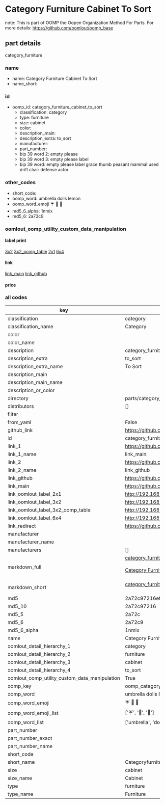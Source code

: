 # Category Furniture Cabinet To Sort  

note: This is part of OOMP the Oopen Organization Method For Parts. For more details: https://github.com/oomlout/oomp_base

##  part details
  



category_furniture



### name
* name: Category Furniture Cabinet To Sort
* name_short: 
### id
* oomp_id: category_furniture_cabinet_to_sort
  * classification: category
  * type: furniture
  * size: cabinet
  * color: 
  * description_main: 
  * description_extra: to_sort
  * manufacturer: 
  * part_number: 
  * bip 39 word 2: empty please
  * bip 39 word 3: empty please label
  * bip 39 word: empty please label grace thumb peasant mammal used drift chair defense actor

### other_codes
* short_code: 
* oomp_word: umbrella dolls lemon
* oomp_word_emoji :umbrella: :dolls: :lemon:
* md5_6_alpha: 1nmix
* md5_6: 2a72c9






### oomlout_oomp_utility_custom_data_manipulation
#### label print
[3x2](http://192.168.1.245:1112/?label=oomp%201nmix)
[3x2_oomp_table](http://192.168.1.108:1112/?label=oomp%201nmix)
[2x1](http://192.168.1.242:1112/?label=oomp%201nmix)
[6x4](http://192.168.1.55:1112/?label=oomp%201nmix)    

#### link

[link_main](https://github.com/oomlout/oomlout_oomp_version_1_messy/tree/main/parts/category_furniture_cabinet_to_sort) [link_github](https://github.com/oomlout/oomlout_oomp_version_1_messy/tree/main/parts/category_furniture_cabinet_to_sort)                             

#### price







### all codes 
| key | value |  
| --- | --- |  
| classification | category |  
| classification_name | Category |  
| color |  |  
| color_name |  |  
| description | category_furniture |  
| description_extra | to_sort |  
| description_extra_name | To Sort |  
| description_main |  |  
| description_main_name |  |  
| description_or_color |   |  
| directory | parts/category_furniture_cabinet_to_sort |  
| distributors | [] |  
| filter |  |  
| from_yaml | False |  
| github_link | https://github.com/oomlout/oomlout_oomp_part_src/tree/main/parts/category_furniture_cabinet_to_sort |  
| id | category_furniture_cabinet_to_sort |  
| link_1 | https://github.com/oomlout/oomlout_oomp_version_1_messy/tree/main/parts/category_furniture_cabinet_to_sort |  
| link_1_name | link_main |  
| link_2 | https://github.com/oomlout/oomlout_oomp_version_1_messy/tree/main/parts/category_furniture_cabinet_to_sort |  
| link_2_name | link_github |  
| link_github | https://github.com/oomlout/oomlout_oomp_version_1_messy/tree/main/parts/category_furniture_cabinet_to_sort |  
| link_main | https://github.com/oomlout/oomlout_oomp_version_1_messy/tree/main/parts/category_furniture_cabinet_to_sort |  
| link_oomlout_label_2x1 | http://192.168.1.242:1112/?label=oomp%201nmix |  
| link_oomlout_label_3x2 | http://192.168.1.245:1112/?label=oomp%201nmix |  
| link_oomlout_label_3x2_oomp_table | http://192.168.1.108:1112/?label=oomp%201nmix |  
| link_oomlout_label_6x4 | http://192.168.1.55:1112/?label=oomp%201nmix |  
| link_redirect | https://github.com/oomlout/oomlout_oomp_version_1_messy/tree/main/parts/category_furniture_cabinet_to_sort |  
| manufacturer |  |  
| manufacturer_name |  |  
| manufacturers | [] |  
| markdown_full | [category_furniture_cabinet_to_sort](none)<br>[](none)<br>[Category Furniture Cabinet To Sort](none)<br><br> |  
| markdown_short | [category_furniture_cabinet_to_sort](none)<br><br> |  
| md5 | 2a72c97216efd0d688f0b656f8699a49 |  
| md5_10 | 2a72c97216 |  
| md5_5 | 2a72c |  
| md5_6 | 2a72c9 |  
| md5_6_alpha | 1nmix |  
| name | Category Furniture Cabinet To Sort |  
| oomlout_detail_hierarchy_1 | category |  
| oomlout_detail_hierarchy_2 | furniture |  
| oomlout_detail_hierarchy_3 | cabinet |  
| oomlout_detail_hierarchy_4 | to_sort |  
| oomlout_oomp_utility_custom_data_manipulation | True |  
| oomp_key | oomp_category_furniture_cabinet_to_sort |  
| oomp_word | umbrella dolls lemon |  
| oomp_word_emoji | :umbrella: :dolls: :lemon: |  
| oomp_word_emoji_list | [':umbrella:', ':dolls:', ':lemon:'] |  
| oomp_word_list | ['umbrella', 'dolls', 'lemon'] |  
| part_number |  |  
| part_number_exact |  |  
| part_number_name |  |  
| short_code |  |  
| short_name | Categoryfurniture |  
| size | cabinet |  
| size_name | Cabinet |  
| type | furniture |  
| type_name | Furniture |  
